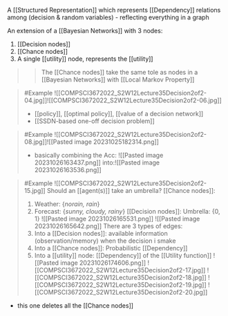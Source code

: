 A [[Structured Representation]] which represents [[Dependency]] relations among (decision & random variables)
	- reflecting everything in a graph

An extension of a [[Bayesian Networks]] with 3 nodes:
1. [[Decision nodes]]
2. [[Chance nodes]]
3. A single [[utility]] node, represents the [[utility]]
>>	The [[Chance nodes]] take the same tole as nodes in a [[Bayesian Networks]] with [[Local Markov Property]]

>	#Example 
>	![[COMPSCI3672022_S2W12Lecture35Decision2of2-04.jpg]]![[COMPSCI3672022_S2W12Lecture35Decision2of2-06.jpg]]
>	- [[policy]], [[optimal policy]], [[value of a decision network]]
>	- [[SSDN-based one-off decision problem]]

>	#Example 
>	![[COMPSCI3672022_S2W12Lecture35Decision2of2-08.jpg]]![[Pasted image 20231025182314.png]]
>	- basically combining the Acc: 
>	![[Pasted image 20231026163437.png]]
>	into:![[Pasted image 20231026163536.png]]

>	#Example 
>	![[COMPSCI3672022_S2W12Lecture35Decision2of2-15.jpg]]
>	Should an [[agent(s)]] take an umbrella?
>	[[Chance nodes]]: 
>	1. Weather: {*norain, rain*}
>	2. Forecast: {*sunny, cloudy, rainy*}
>	[[Decision nodes]]:
>	Umbrella: {0, 1}
>	![[Pasted image 20231026165531.png]]
>	![[Pasted image 20231026165642.png]]
>	There are 3 types of edges:
>	1. Into a [[Decision nodes]]: available information (observation/memory) when the decision i smake
>	2. Into a [[Chance nodes]]: Probabilistic [[Dependency]]
>	3. Into a [[utility]] node: [[Dependency]] of the [[Utility function]]
>	![[Pasted image 20231026174606.png]]
>	![[COMPSCI3672022_S2W12Lecture35Decision2of2-17.jpg]]
>	![[COMPSCI3672022_S2W12Lecture35Decision2of2-18.jpg]]
>	![[COMPSCI3672022_S2W12Lecture35Decision2of2-19.jpg]]
>	![[COMPSCI3672022_S2W12Lecture35Decision2of2-20.jpg]]
>	
>	
- this one deletes all the [[Chance nodes]]